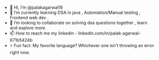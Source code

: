 - 👋 Hi, I’m @palakagarwal16
- 🌱 I’m currently learning DSA in java , Automation/Manual testing , Frontend web dev .
- 💞️ I’m looking to collaborate on solving dsa questions together , learn and explore more.
- 📫 How to reach me  my linkedin - linkedin.com/in/palak-agarwal-671b5424b
- ⚡ Fun fact: My favorite language? Whichever one isn't throwing an error right now.

<!---
palakagarwal16/palakagarwal16 is a ✨ special ✨ repository because its `README.md` (this file) appears on your GitHub profile.
You can click the Preview link to take a look at your changes.
--->
